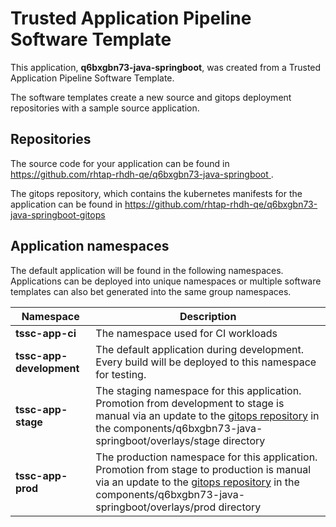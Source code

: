# Trusted Application Pipeline Software Template

This application, **q6bxgbn73-java-springboot**, was created from a Trusted Application Pipeline Software Template.

The software templates create a new source and gitops deployment repositories with a sample source application. 

## Repositories

The source code for your application can be found in [https://github.com/rhtap-rhdh-qe/q6bxgbn73-java-springboot ](https://github.com/rhtap-rhdh-qe/q6bxgbn73-java-springboot ).
 
The gitops repository, which contains the kubernetes manifests for the application can be found in 
[https://github.com/rhtap-rhdh-qe/q6bxgbn73-java-springboot-gitops ](https://github.com/rhtap-rhdh-qe/q6bxgbn73-java-springboot-gitops ) 

## Application namespaces 

The default application will be found in the following namespaces. Applications can be deployed into unique namespaces or multiple software templates can also bet generated into the same group namespaces.  

|  Namespace   |  Description   |  
| -------- | -------- |
| **tssc-app-ci** | The namespace used for CI workloads |
| **tssc-app-development** | The default application during development. Every build will be deployed to this namespace for testing. |
| **tssc-app-stage** | The staging namespace for this application. Promotion from development to stage is manual via an update to the [gitops repository](https://github.com/rhtap-rhdh-qe/q6bxgbn73-java-springboot-gitops ) in the components/q6bxgbn73-java-springboot/overlays/stage directory |
| **tssc-app-prod** | The production namespace for this application. Promotion from stage to production is manual via an update to the [gitops repository](https://github.com/rhtap-rhdh-qe/q6bxgbn73-java-springboot-gitops ) in the components/q6bxgbn73-java-springboot/overlays/prod directory |